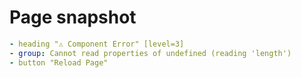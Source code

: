 # Page snapshot

```yaml
- heading "⚠️ Component Error" [level=3]
- group: Cannot read properties of undefined (reading 'length')
- button "Reload Page"
```